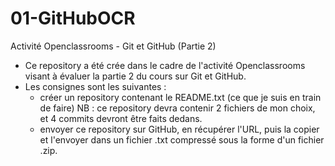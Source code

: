 # 01-GitHubOCR

Activité Openclassrooms - Git et GitHub (Partie 2)
* Ce repository a été crée dans le cadre de l'activité Openclassrooms visant à évaluer la partie 2 du cours sur Git et GitHub.
* Les consignes sont les suivantes :
  - créer un repository contenant le README.txt (ce que je suis en train de faire)
 NB : ce repository devra contenir 2 fichiers de mon choix, et 4 commits devront être faits dedans.
  - envoyer ce repository sur GitHub, en récupérer l'URL, puis la copier et l'envoyer dans un fichier .txt compressé sous la forme d'un fichier .zip.

